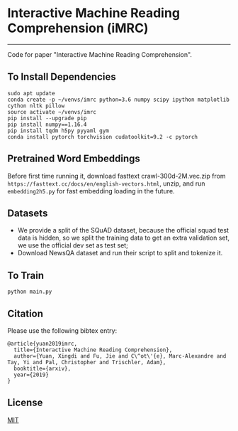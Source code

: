 # Interactive Machine Reading Comprehension (iMRC)
---------------------------------------------------------------------------
Code for paper "Interactive Machine Reading Comprehension".

## To Install Dependencies

```
sudo apt update
conda create -p ~/venvs/imrc python=3.6 numpy scipy ipython matplotlib cython nltk pillow
source activate ~/venvs/imrc
pip install --upgrade pip
pip install numpy==1.16.4
pip install tqdm h5py pyyaml gym
conda install pytorch torchvision cudatoolkit=9.2 -c pytorch
```

## Pretrained Word Embeddings
Before first time running it, download fasttext crawl-300d-2M.vec.zip from `https://fasttext.cc/docs/en/english-vectors.html`, unzip, and run `embedding2h5.py` for fast embedding loading in the future.

## Datasets
* We provide a split of the SQuAD dataset, because the official squad test data is hidden, so we split the training data to get an extra validation set, we use the official dev set as test set;
* Download NewsQA dataset and run their script to split and tokenize it.

## To Train
```
python main.py
```

## Citation

Please use the following bibtex entry:
```
@article{yuan2019imrc,
  title={Interactive Machine Reading Comprehension},
  author={Yuan, Xingdi and Fu, Jie and C\^ot\'{e}, Marc-Alexandre and Tay, Yi and Pal, Christopher and Trischler, Adam},
  booktitle={arxiv},
  year={2019}
}
```

## License

[MIT](./LICENSE)

